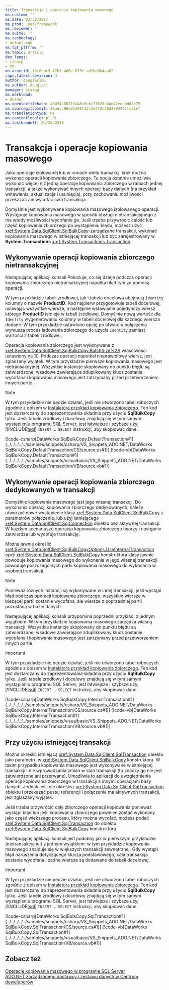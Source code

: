 ```yaml
---
title: Transakcja i operacje kopiowania masowego
ms.custom: ''
ms.date: 03/30/2017
ms.prod: .net-framework
ms.reviewer: ''
ms.suite: ''
ms.technology:
- dotnet-ado
ms.tgt_pltfrm: ''
ms.topic: article
dev_langs:
- csharp
- vb
ms.assetid: f6f0cbc9-f7bf-4d6e-875f-ad1ba0b4aa62
caps.latest.revision: 4
author: douglaslMS
ms.author: douglasl
manager: craigg
ms.workload:
- dotnet
ms.openlocfilehash: 40494c887ffa48c6ebc7f020cb4d42eecbd08e75
ms.sourcegitcommit: 86adcc06e35390f13c1e372c36d2e044f1fc31ef
ms.translationtype: MT
ms.contentlocale: pl-PL
ms.lasthandoff: 04/26/2018
---
```

# <a name="transaction-and-bulk-copy-operations"></a>Transakcja i operacje kopiowania masowego
Jako operacje izolowanej lub w ramach wielu transakcji krok można wykonać operacji kopiowania zbiorczego. Ta opcja ostatnie umożliwia wykonać więcej niż jedną operację kopiowania zbiorczego w ramach jednej transakcji, a także wykonywać innych operacji bazy danych (na przykład wstawienia, aktualizacje i usunięcia), przy zachowaniu możliwości przekazać ani wycofać cała transakcja.  
  
 Domyślnie jest wykonywane kopiowania masowego izolowanego operacji. Występuje kopiowania masowego w sposób obsługi nietransakcyjnego z ma wtedy możliwości wycofanie go. Jeśli trzeba przywrócić całość lub część kopiowania zbiorczego po wystąpieniu błędu, możesz użyć <xref:System.Data.SqlClient.SqlBulkCopy>-zarządzane transakcji, wykonać kopiowania masowego w istniejącej transakcji lub być zarejestrowany w **System.Transactions** <xref:System.Transactions.Transaction>.  
  
## <a name="performing-a-non-transacted-bulk-copy-operation"></a>Wykonywanie operacji kopiowania zbiorczego nietransakcyjnej  
 Następującej aplikacji konsoli Pokazuje, co się dzieje podczas operacji kopiowania zbiorczego nietransakcyjnej napotka błąd tym za pomocą operacji.  
  
 W tym przykładzie tabeli źródłowej, jak i tabela docelowa obejmują `Identity` kolumny o nazwie **ProductID**. Kod najpierw przygotowuje tabeli docelowej, usuwając wszystkie wiersze, a następnie wstawianie pojedynczy wiersz którego **ProductID** istnieje w tabeli źródłowej. Domyślnie nową wartość dla `Identity` wygenerowaniu kolumny w tabeli docelowej dla każdego wiersza dodane. W tym przykładzie ustawiono opcję po otwarciu połączenia wymusza proces ładowania zbiorczego do użycia `Identity` zamiast wartości z tabeli źródłowej.  
  
 Operacja kopiowania zbiorczego jest wykonywane z <xref:System.Data.SqlClient.SqlBulkCopy.BatchSize%2A> właściwości ustawiony na 10. Podczas operacji napotkał nieprawidłowy wiersz, jest zgłaszany wyjątek. W tym przykładzie pierwsze kopiowania masowego jest nietransakcyjnej. Wszystkie instancje skopiowany do punktu błędu są zatwierdzone; wsadowe zawierające zduplikowany klucz zostanie wycofana i kopiowania masowego jest zatrzymany przed przetworzeniem innych partie.  
  
> [!NOTE]
>  W tym przykładzie nie będzie działać, jeśli nie utworzono tabel roboczych zgodnie z opisem w [Instalatora przykład kopiowania zbiorczego](../../../../../docs/framework/data/adonet/sql/bulk-copy-example-setup.md). Ten kod jest dostarczany do zaprezentowania składnia przy użyciu **SqlBulkCopy** tylko. Jeśli tabele źródłowy i docelowy znajdują się w tym samym wystąpieniu programu SQL Server, jest łatwiejsze i szybsze użyj [!INCLUDE[tsql](../../../../../includes/tsql-md.md)] `INSERT … SELECT` instrukcji, aby skopiować dane.  
  
 [!code-csharp[DataWorks SqlBulkCopy.DefaultTransaction#1](../../../../../samples/snippets/csharp/VS_Snippets_ADO.NET/DataWorks SqlBulkCopy.DefaultTransaction/CS/source.cs#1)]
 [!code-vb[DataWorks SqlBulkCopy.DefaultTransaction#1](../../../../../samples/snippets/visualbasic/VS_Snippets_ADO.NET/DataWorks SqlBulkCopy.DefaultTransaction/VB/source.vb#1)]  
  
## <a name="performing-a-dedicated-bulk-copy-operation-in-a-transaction"></a>Wykonywanie operacji kopiowania zbiorczego dedykowanych w transakcji  
 Domyślnie kopiowania masowego jest jego własnej transakcji. Do wykonania operacji kopiowania zbiorczego dedykowanych, należy utworzyć nowe wystąpienie klasy <xref:System.Data.SqlClient.SqlBulkCopy> z parametrów połączenia, lub użyj istniejącego <xref:System.Data.SqlClient.SqlConnection> obiektu bez aktywnej transakcji. W każdym scenariuszu operacja kopiowania zbiorczego tworzy i następnie zatwierdza lub wycofuje transakcję.  
  
 Można jawnie określić <xref:System.Data.SqlClient.SqlBulkCopyOptions.UseInternalTransaction> opcji <xref:System.Data.SqlClient.SqlBulkCopy> konstruktora klasy jawnie powoduje kopiowania masowego do wykonania w jego własnej transakcji powoduje poszczególnych partii kopiowania masowego do wykonania w osobnej transakcji.  
  
> [!NOTE]
>  Ponieważ różnych instancji są wykonywane w innej transakcji, jeśli wystąpi błąd podczas operacji kopiowania zbiorczego, wszystkie wiersze w bieżącej partii zostanie wycofana, ale wiersze z poprzedniej partii pozostaną w bazie danych.  
  
 Następującej aplikacji konsoli przypomina poprzedni przykład, z jednym wyjątkiem: W tym przykładzie kopiowania masowego zarządza własną transakcji. Wszystkie instancje skopiowany do punktu błędu są zatwierdzone; wsadowe zawierające zduplikowany klucz zostanie wycofana i kopiowania masowego jest zatrzymany przed przetworzeniem innych partie.  
  
> [!IMPORTANT]
>  W tym przykładzie nie będzie działać, jeśli nie utworzono tabel roboczych zgodnie z opisem w [Instalatora przykład kopiowania zbiorczego](../../../../../docs/framework/data/adonet/sql/bulk-copy-example-setup.md). Ten kod jest dostarczany do zaprezentowania składnia przy użyciu **SqlBulkCopy** tylko. Jeśli tabele źródłowy i docelowy znajdują się w tym samym wystąpieniu programu SQL Server, jest łatwiejsze i szybsze użyj [!INCLUDE[tsql](../../../../../includes/tsql-md.md)] `INSERT … SELECT` instrukcji, aby skopiować dane.  
  
 [!code-csharp[DataWorks SqlBulkCopy.InternalTransaction#1](../../../../../samples/snippets/csharp/VS_Snippets_ADO.NET/DataWorks SqlBulkCopy.InternalTransaction/CS/source.cs#1)]
 [!code-vb[DataWorks SqlBulkCopy.InternalTransaction#1](../../../../../samples/snippets/visualbasic/VS_Snippets_ADO.NET/DataWorks SqlBulkCopy.InternalTransaction/VB/source.vb#1)]  
  
## <a name="using-existing-transactions"></a>Przy użyciu istniejącej transakcji  
 Można określić istniejącą <xref:System.Data.SqlClient.SqlTransaction> obiektu jako parametru w <xref:System.Data.SqlClient.SqlBulkCopy> konstruktora. W takim przypadku kopiowania masowego jest wykonywane w istniejącej transakcji i nie wprowadzania zmian w stan transakcji (to znaczy go nie jest zatwierdzone ani przerwane). Umożliwia to aplikacji do uwzględnienia operacji kopiowania zbiorczego w transakcji z innymi operacjami bazy danych. Jednak jeśli nie określisz <xref:System.Data.SqlClient.SqlTransaction> obiektu i przekazać pustej referencji i połączenie ma aktywnych transakcji, jest zgłaszany wyjątek.  
  
 Jeśli trzeba przywrócić cały zbiorczego operacji kopiowania ponieważ wystąpi błąd lub jeśli kopiowania zbiorczego powinien zostać wykonany jako część większego procesu, który można wycofać, możesz podać <xref:System.Data.SqlClient.SqlTransaction> do obiektu <xref:System.Data.SqlClient.SqlBulkCopy> konstruktora.  
  
 Następującej aplikacji konsoli jest podobny jak w pierwszym przykładzie (nietransakcyjnej) z jednym wyjątkiem: w tym przykładzie kopiowania masowego znajduje się w większych transakcji zewnętrznej. Gdy wystąpi błąd naruszenia dotyczącego klucza podstawowego, cała transakcja zostanie wycofana i żadne wiersze są dodawane do tabeli docelowej.  
  
> [!IMPORTANT]
>  W tym przykładzie nie będzie działać, jeśli nie utworzono tabel roboczych zgodnie z opisem w [Instalatora przykład kopiowania zbiorczego](../../../../../docs/framework/data/adonet/sql/bulk-copy-example-setup.md). Ten kod jest dostarczany do zaprezentowania składnia przy użyciu **SqlBulkCopy** tylko. Jeśli tabele źródłowy i docelowy znajdują się w tym samym wystąpieniu programu SQL Server, jest łatwiejsze i szybsze użyj [!INCLUDE[tsql](../../../../../includes/tsql-md.md)] `INSERT … SELECT` instrukcji, aby skopiować dane.  
  
 [!code-csharp[DataWorks SqlBulkCopy.SqlTransaction#1](../../../../../samples/snippets/csharp/VS_Snippets_ADO.NET/DataWorks SqlBulkCopy.SqlTransaction/CS/source.cs#1)]
 [!code-vb[DataWorks SqlBulkCopy.SqlTransaction#1](../../../../../samples/snippets/visualbasic/VS_Snippets_ADO.NET/DataWorks SqlBulkCopy.SqlTransaction/VB/source.vb#1)]  
  
## <a name="see-also"></a>Zobacz też  
 [Operacje kopiowania masowego w programie SQL Server](../../../../../docs/framework/data/adonet/sql/bulk-copy-operations-in-sql-server.md)  
 [ADO.NET zarządzanego dostawcy i zestawu danych w Centrum deweloperów](http://go.microsoft.com/fwlink/?LinkId=217917)
